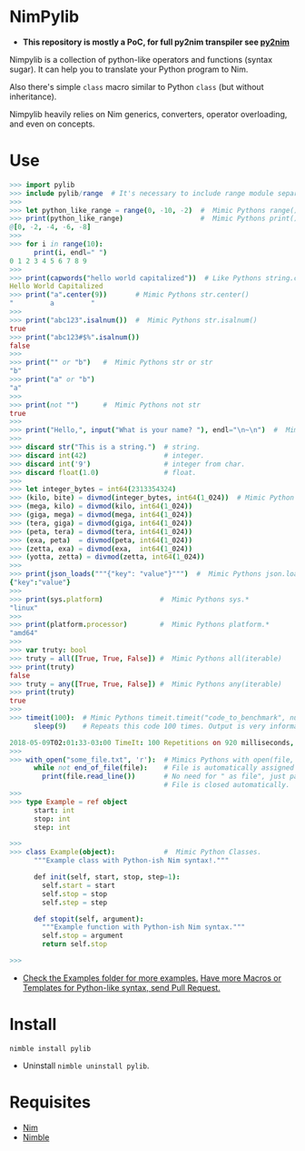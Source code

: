 # NimPylib

- **This repository is mostly a PoC, for full py2nim transpiler see [py2nim](https://github.com/metacraft-labs/py2nim)**

Nimpylib is a collection of python-like operators and functions (syntax sugar).
It can help you to translate your Python program to Nim.

Also there's simple `class` macro similar to Python `class` (but without inheritance).

Nimpylib heavily relies on Nim generics, converters, operator overloading, and even on concepts.


# Use

```nim
>>> import pylib
>>> include pylib/range  # It's necessary to include range module separately
>>>
>>> let python_like_range = range(0, -10, -2)  #  Mimic Pythons range()
>>> print(python_like_range)                   #  Mimic Pythons print()
@[0, -2, -4, -6, -8]
>>>
>>> for i in range(10):
      print(i, endl=" ")
0 1 2 3 4 5 6 7 8 9
>>>
>>> print(capwords("hello world capitalized"))  # Like Pythons string.capwords()
Hello World Capitalized
>>> print("a".center(9))       # Mimic Pythons str.center()
"         a         "
>>>
>>> print("abc123".isalnum())  #  Mimic Pythons str.isalnum()
true
>>> print("abc123#$%".isalnum())
false
>>>
>>> print("" or "b")   #  Mimic Pythons str or str
"b"
>>> print("a" or "b")
"a"
>>>
>>> print(not "")      #  Mimic Pythons not str
true
>>>
>>> print("Hello,", input("What is your name? "), endl="\n~\n")  #  Mimic Pythons input()
>>>
>>> discard str("This is a string.")  # string.
>>> discard int(42)                   # integer.
>>> discard int('9')                  # integer from char.
>>> discard float(1.0)                # float.
>>>
>>> let integer_bytes = int64(2313354324)
>>> (kilo, bite) = divmod(integer_bytes, int64(1_024))  # Mimic Python divmod()
>>> (mega, kilo) = divmod(kilo, int64(1_024))
>>> (giga, mega) = divmod(mega, int64(1_024))
>>> (tera, giga) = divmod(giga, int64(1_024))
>>> (peta, tera) = divmod(tera, int64(1_024))
>>> (exa, peta)  = divmod(peta, int64(1_024))
>>> (zetta, exa) = divmod(exa,  int64(1_024))
>>> (yotta, zetta) = divmod(zetta, int64(1_024))
>>>
>>> print(json_loads("""{"key": "value"}""")  #  Mimic Pythons json.loads(str)
{"key":"value"}
>>>
>>> print(sys.platform)              #  Mimic Pythons sys.*
"linux"
>>>
>>> print(platform.processor)        #  Mimic Pythons platform.*
"amd64"
>>>
>>> var truty: bool
>>> truty = all([True, True, False]) #  Mimic Pythons all(iterable)
>>> print(truty)
false
>>> truty = any([True, True, False]) #  Mimic Pythons any(iterable)
>>> print(truty)
true
>>>
>>> timeit(100):  # Mimic Pythons timeit.timeit("code_to_benchmark", number=int)
      sleep(9)    # Repeats this code 100 times. Output is very informative.

2018-05-09T02:01:33-03:00 TimeIt: 100 Repetitions on 920 milliseconds, 853 microseconds, and 808 nanoseconds, CPU Time 0.00128.
>>>
>>> with_open("some_file.txt", 'r'):  # Mimics Pythons with open(file, mode='r') as file:
      while not end_of_file(file):    # File is automatically assigned to file variable.
        print(file.read_line())       # No need for " as file", just path and mode.
                                      # File is closed automatically.
>>>
>>> type Example = ref object
      start: int
      stop: int
      step: int

>>>
>>> class Example(object):            #  Mimic Python Classes.
      """Example class with Python-ish Nim syntax!."""

      def init(self, start, stop, step=1):
        self.start = start
        self.stop = stop
        self.step = step

      def stopit(self, argument):
        """Example function with Python-ish Nim syntax."""
        self.stop = argument
        return self.stop

>>>
```

- [Check the Examples folder for more examples.](https://github.com/Yardanico/nimpylib/tree/master/examples)
[Have more Macros or Templates for Python-like syntax, send Pull Request.](https://github.com/Yardanico/nimpylib/pulls)


# Install

```
nimble install pylib
```

- Uninstall `nimble uninstall pylib`.


# Requisites

- [Nim](https://nim-lang.org)
- [Nimble](https://github.com/nim-lang/nimble#installation)
